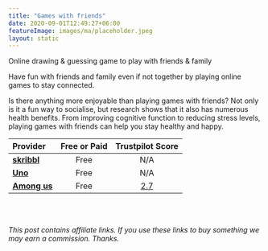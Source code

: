 ```yaml
---
title: "Games with friends"
date: 2020-09-01T12:49:27+06:00
featureImage: images/ma/placeholder.jpeg
layout: static
---
```


Online drawing & guessing game to play with friends & family

Have fun with friends and family even if not together by playing online games to stay connected.

Is there anything more enjoyable than playing games with friends? Not only is it a fun way to socialise, but research shows that it also has numerous health benefits. From improving cognitive function to reducing stress levels, playing games with friends can help you stay healthy and happy.

| Provider      | Free or Paid  |  Trustpilot Score  |
| :-----------          | :--------------:      |  :--------------:         |
| [**skribbl**](https://skribbl.io/) | Free | N/A
| [**Uno**](https://www.letsplayuno.com/) | Free | N/A
| [**Among us**](https://www.innersloth.com/games/among-us/) | Free | [2.7](https://uk.trustpilot.com/review/innersloth.com) | 
  

<br/><br/>

*This post contains affiliate links. If you use these links to buy something we may
earn a commission. Thanks.*






